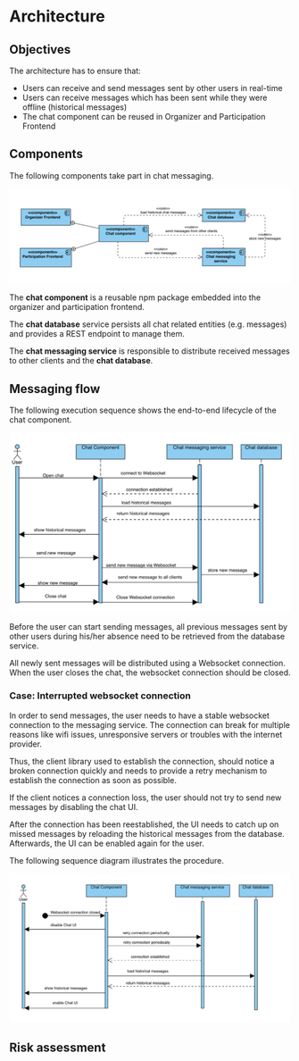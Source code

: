 # Architecture

## Objectives

The architecture has to ensure that:

- Users can receive and send messages sent by other users in real-time
- Users can receive messages which has been sent while they were offline (historical messages)
- The chat component can be reused in Organizer and Participation Frontend

## Components

The following components take part in chat messaging.

![Component Diagram](chat-component.png)

The **chat component** is a reusable npm package embedded into the organizer and participation frontend.

The **chat database** service persists all chat related entities (e.g. messages) and provides a REST endpoint to manage them.

The **chat messaging service** is responsible to distribute received messages to other clients and the **chat database**.

## Messaging flow

The following execution sequence shows the end-to-end lifecycle of the chat component.

![Sequence Diagram](chat-sequence.png)

Before the user can start sending messages, all previous messages sent by other users during his/her absence need to be retrieved from the database service.

All newly sent messages will be distributed using a Websocket connection. When the user closes the chat, the websocket connection should be closed.

### Case: Interrupted websocket connection

In order to send messages, the user needs to have a stable websocket connection to the messaging service. The connection can break for multiple reasons like wifi issues, unresponsive servers or troubles with the internet provider.

Thus, the client library used to establish the connection, should notice a broken connection quickly and needs to provide a retry mechanism to establish the connection as soon as possible.

If the client notices a connection loss, the user should not try to send new messages by disabling the chat UI.

After the connection has been reestablished, the UI needs to catch up on missed messages by reloading the historical messages from the database. Afterwards, the UI can be enabled again for the user.

The following sequence diagram illustrates the procedure.

![Sequence Diagram connection loss](chat-sequence-error-loss.png)

## Risk assessment
